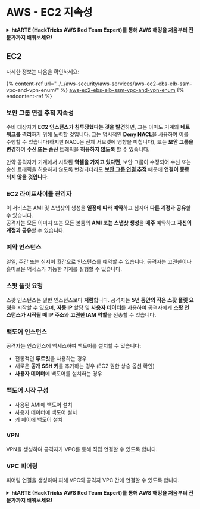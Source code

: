 # AWS - EC2 지속성

<details>

<summary><strong>htARTE (HackTricks AWS Red Team Expert)</strong></a><strong>를 통해 AWS 해킹을 처음부터 전문가까지 배워보세요!</strong></summary>

HackTricks를 지원하는 다른 방법:

* **회사를 HackTricks에서 광고하거나 HackTricks를 PDF로 다운로드**하려면 [**SUBSCRIPTION PLANS**](https://github.com/sponsors/carlospolop)를 확인하세요!
* [**공식 PEASS & HackTricks 스웨그**](https://peass.creator-spring.com)를 얻으세요.
* 독점적인 [**NFT**](https://opensea.io/collection/the-peass-family) 컬렉션인 [**The PEASS Family**](https://opensea.io/collection/the-peass-family)를 발견하세요.
* 💬 [**Discord 그룹**](https://discord.gg/hRep4RUj7f) 또는 [**텔레그램 그룹**](https://t.me/peass)에 **참여**하거나 **Twitter** 🐦 [**@hacktricks_live**](https://twitter.com/hacktricks_live)를 **팔로우**하세요.
* **HackTricks**와 **HackTricks Cloud** github 저장소에 **PR을 제출**하여 여러분의 해킹 기교를 공유하세요.

</details>

## EC2

자세한 정보는 다음을 확인하세요:

{% content-ref url="../../aws-security/aws-services/aws-ec2-ebs-elb-ssm-vpc-and-vpn-enum/" %}
[aws-ec2-ebs-elb-ssm-vpc-and-vpn-enum](../../aws-security/aws-services/aws-ec2-ebs-elb-ssm-vpc-and-vpn-enum/)
{% endcontent-ref %}

### 보안 그룹 연결 추적 지속성

수비 대상자가 **EC2 인스턴스가 침투당했다는 것을 발견**하면, 그는 아마도 기계의 **네트워크를 격리**하기 위해 노력할 것입니다. 그는 명시적인 **Deny NACL**을 사용하여 이를 수행할 수 있습니다(하지만 NACL은 전체 서브넷에 영향을 미칩니다), 또는 **보안 그룹을 변경**하여 **수신 또는 송신** 트래픽을 **허용하지 않도록** 할 수 있습니다.

만약 공격자가 기계에서 시작된 **역쉘을 가지고 있다면**, 보안 그룹이 수정되어 수신 또는 송신 트래픽을 허용하지 않도록 변경되더라도 **[보안 그룹 연결 추적](https://docs.aws.amazon.com/AWSEC2/latest/UserGuide/security-group-connection-tracking.html)** 때문에 **연결이 종료되지 않을 것입니다**.

### EC2 라이프사이클 관리자

이 서비스는 AMI 및 스냅샷의 생성을 **일정에 따라 예약**하고 심지어 **다른 계정과 공유**할 수 있습니다.\
공격자는 모든 이미지 또는 모든 볼륨의 **AMI 또는 스냅샷 생성**을 **매주** 예약하고 **자신의 계정과 공유**할 수 있습니다.

### 예약 인스턴스

일일, 주간 또는 심지어 월간으로 인스턴스를 예약할 수 있습니다. 공격자는 고권한이나 흥미로운 액세스가 가능한 기계를 실행할 수 있습니다.

### 스팟 플릿 요청

스팟 인스턴스는 일반 인스턴스보다 **저렴**합니다. 공격자는 **5년 동안의 작은 스팟 플릿 요청**을 시작할 수 있으며, **자동 IP** 할당 및 **사용자 데이터**를 사용하여 공격자에게 **스팟 인스턴스가 시작될 때** **IP 주소**와 **고권한 IAM 역할**을 전송할 수 있습니다.

### 백도어 인스턴스

공격자는 인스턴스에 액세스하여 백도어를 설치할 수 있습니다:

* 전통적인 **루트킷**을 사용하는 경우
* 새로운 **공개 SSH 키**를 추가하는 경우 (EC2 권한 상승 옵션 확인)
* **사용자 데이터**에 백도어를 설치하는 경우

### **백도어 시작 구성**

* 사용된 AMI에 백도어 설치
* 사용자 데이터에 백도어 설치
* 키 페어에 백도어 설치

### VPN

VPN을 생성하여 공격자가 VPC를 통해 직접 연결할 수 있도록 합니다.

### VPC 피어링

피어링 연결을 생성하여 피해 VPC와 공격자 VPC 간에 연결할 수 있도록 합니다.

<details>

<summary><strong>htARTE (HackTricks AWS Red Team Expert)</strong></a><strong>를 통해 AWS 해킹을 처음부터 전문가까지 배워보세요!</strong></summary>

HackTricks를 지원하는 다른 방법:

* **회사를 HackTricks에서 광고하거나 HackTricks를 PDF로 다운로드**하려면 [**SUBSCRIPTION PLANS**](https://github.com/sponsors/carlospolop)를 확인하세요!
* [**공식 PEASS & HackTricks 스웨그**](https://peass.creator-spring.com)를 얻으세요.
* 독점적인 [**NFT**](https://opensea.io/collection/the-peass-family) 컬렉션인 [**The PEASS Family**](https://opensea.io/collection/the-peass-family)를 발견하세요.
* 💬 [**Discord 그룹**](https://discord.gg/hRep4RUj7f) 또는 [**텔레그램 그룹**](https://t.me/peass)에 **참여**하거나 **Twitter** 🐦 [**@hacktricks_live**](https://twitter.com/hacktricks_live)를 **팔로우**하세요.
* **HackTricks**와 **HackTricks Cloud** github 저장소에 **PR을 제출**하여 여러분의 해킹 기교를 공유하세요.

</details>
